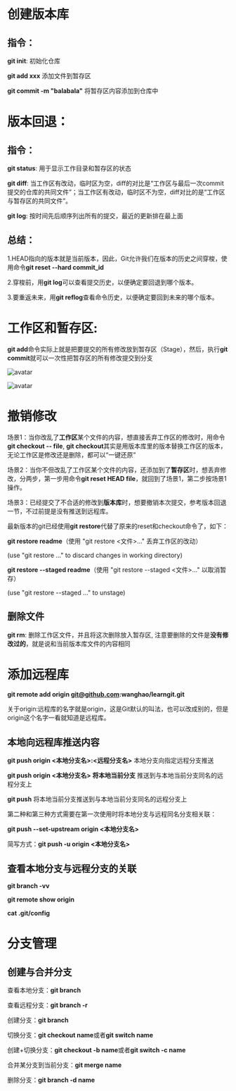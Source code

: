 # 创建版本库
## 指令：
**git init**: 初始化仓库

**git add xxx** 添加文件到暂存区

**git commit -m "balabala"** 将暂存区内容添加到仓库中

# 版本回退：
## 指令：
**git status**: 用于显示工作目录和暂存区的状态


**git diff**: 当工作区有改动，临时区为空，diff的对比是“工作区与最后一次commit提交的仓库的共同文件”；当工作区有改动，临时区不为空，diff对比的是“工作区与暂存区的共同文件”。

**git log**: 按时间先后顺序列出所有的提交，最近的更新排在最上面

## 总结：
1.HEAD指向的版本就是当前版本，因此，Git允许我们在版本的历史之间穿梭，使用命令**git reset --hard commit_id**

2.穿梭前，用**git log**可以查看提交历史，以便确定要回退到哪个版本。

3.要重返未来，用**git reflog**查看命令历史，以便确定要回到未来的哪个版本。

# 工作区和暂存区:
**git add**命令实际上就是把要提交的所有修改放到暂存区（Stage），然后，执行**git commit**就可以一次性把暂存区的所有修改提交到分支

![avatar](https://github.com/vitalemonate/learngit/blob/main/pics/1.jpg)

![avatar](https://github.com/vitalemonate/learngit/blob/main/pics/2.png)


# 撤销修改
场景1：当你改乱了**工作区**某个文件的内容，想直接丢弃工作区的修改时，用命令**git checkout -- file**, **git checkout**其实是用版本库里的版本替换工作区的版本，无论工作区是修改还是删除，都可以“一键还原”

场景2：当你不但改乱了工作区某个文件的内容，还添加到了**暂存区**时，想丢弃修改，分两步，第一步用命令**git reset HEAD file**，就回到了场景1，第二步按场景1操作。

场景3：已经提交了不合适的修改到**版本库**时，想要撤销本次提交，参考版本回退一节，不过前提是没有推送到远程库。

最新版本的git已经使用**git restore**代替了原来的reset和checkout命令了，如下：

**git restore readme**（使用 "git restore <文件>..." 丢弃工作区的改动）

  (use "git restore <file>..." to discard changes in working directory)

**git restore --staged readme**（使用 "git restore --staged <文件>..." 以取消暂存）

  (use "git restore --staged <file>..." to unstage)

## 删除文件
**git rm**: 删除工作区文件，并且将这次删除放入暂存区, 注意要删除的文件是**没有修改过的**，就是说和当前版本库文件的内容相同

# 添加远程库
**git remote add origin git@github.com:wanghao/learngit.git**

关于origin:远程库的名字就是origin，这是Git默认的叫法，也可以改成别的，但是origin这个名字一看就知道是远程库。

## 本地向远程库推送内容
**git push origin <本地分支名>:<远程分支名>** 本地分支向指定远程分支推送

**git push origin <本地分支名> 将本地当前分支** 推送到与本地当前分支同名的远程分支上

**git push** 将本地当前分支推送到与本地当前分支同名的远程分支上

第二种和第三种方式需要在第一次使用时将本地分支与远程同名分支相关联：

**git push --set-upstream origin <本地分支名>**

简写方式：**git push -u origin <本地分支名>**

## 查看本地分支与远程分支的关联
**git branch -vv**

**git remote show origin**

**cat .git/config**

# 分支管理
## 创建与合并分支
查看本地分支：**git branch**

查看远程分支：**git branch -r**

创建分支：**git branch <name>**

切换分支：**git checkout name**或者**git switch name**

创建+切换分支：**git checkout -b name**或者**git switch -c name**

合并某分支到当前分支：**git merge name**

删除分支：**git branch -d name**
